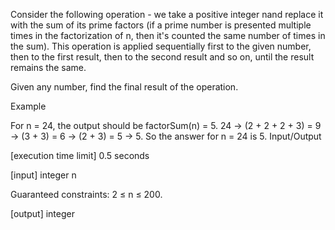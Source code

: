 Consider the following operation - we take a positive integer nand replace it with the sum of its prime factors (if a prime number is presented multiple times in the factorization of n, then it's counted the same number of times in the sum). This operation is applied sequentially first to the given number, then to the first result, then to the second result and so on, until the result remains the same.

Given any number, find the final result of the operation.

Example

For n = 24, the output should be factorSum(n) = 5.
24 -> (2 + 2 + 2 + 3) = 9 -> (3 + 3) = 6 -> (2 + 3) = 5 -> 5.
So the answer for n = 24 is 5.
Input/Output

[execution time limit] 0.5 seconds

[input] integer n

Guaranteed constraints:
2 ≤ n ≤ 200.

[output] integer